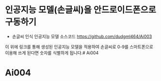# 인공지능 모델(손글씨)을 안드로이드폰으로 구동하기

- 손글씨 인식 인공지능 모델 소스코드
    https://github.com/dudgml464/Ai003

이 위에 링크를 통해 생성된 인공지능 모델을 적용하여 손글씨로 0-9를 스마트폰으로 이용해 쓰게 된다면 숫자를 식별하게 됩니다.# Ai004
# Ai004
